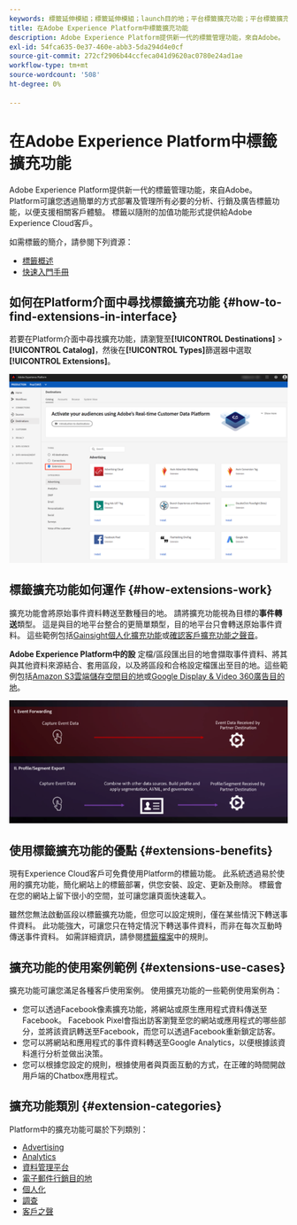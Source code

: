 ```yaml
---
keywords: 標籤延伸模組；標籤延伸模組；launch目的地；平台標籤擴充功能；平台標籤擴充功能；platform launch目的地
title: 在Adobe Experience Platform中標籤擴充功能
description: Adobe Experience Platform提供新一代的標籤管理功能，來自Adobe。 Platform可讓您透過簡單的方式部署及管理所有必要的分析、行銷及廣告標籤功能，以便支援相關客戶體驗。
exl-id: 54fca635-0e37-460e-abb3-5da294d4e0cf
source-git-commit: 272cf2906b44ccfeca041d9620ac0780e24ad1ae
workflow-type: tm+mt
source-wordcount: '508'
ht-degree: 0%

---
```


# 在Adobe Experience Platform中標籤擴充功能

Adobe Experience Platform提供新一代的標籤管理功能，來自Adobe。 Platform可讓您透過簡單的方式部署及管理所有必要的分析、行銷及廣告標籤功能，以便支援相關客戶體驗。 標籤以隨附的加值功能形式提供給Adobe Experience Cloud客戶。

如需標籤的簡介，請參閱下列資源：

- [標籤概述](../../../tags/home.md)
- [快速入門手冊](../../../tags/quick-start/quick-start.md)

## 如何在Platform介面中尋找標籤擴充功能 {#how-to-find-extensions-in-interface}

若要在Platform介面中尋找擴充功能，請瀏覽至&#x200B;**[!UICONTROL Destinations]** > **[!UICONTROL Catalog]**，然後在&#x200B;**[!UICONTROL Types]**&#x200B;篩選器中選取&#x200B;**[!UICONTROL Extensions]**。

![介面中的擴充功能篩選器](../../assets/catalog/launch-extensions/filter.png)

## 標籤擴充功能如何運作 {#how-extensions-work}

擴充功能會將原始事件資料轉送至數種目的地。 請將擴充功能視為目標的&#x200B;**事件轉送**&#x200B;類型。 這是與目的地平台整合的更簡單類型，目的地平台只會轉送原始事件資料。 這些範例包括[Gainsight個人化擴充功能](../personalization/gainsight.md)或[確認客戶擴充功能之聲音](../voice/confirmit-digital-feedback.md)。

**Adobe Experience Platform中的設** 定檔/區段匯出目的地會擷取事件資料、將其與其他資料來源結合、套用區段，以及將區段和合格設定檔匯出至目的地。這些範例包括[Amazon S3雲端儲存空間目的地](../cloud-storage/amazon-s3.md)或[Google Display &amp; Video 360廣告目的地](../advertising/google-dv360.md)。

![與其他目的地比較的標籤擴充功能](../../assets/common/launch-and-other-destinations.png)

## 使用標籤擴充功能的優點 {#extensions-benefits}

現有Experience Cloud客戶可免費使用Platform的標籤功能。 此系統透過易於使用的擴充功能，簡化網站上的標籤部署，供您安裝、設定、更新及刪除。 標籤會在您的網站上留下很小的空間，並可讓您讓頁面快速載入。

雖然您無法啟動區段以標籤擴充功能，但您可以設定規則，僅在某些情況下轉送事件資料。 此功能強大，可讓您只在特定情況下轉送事件資料，而非在每次互動時傳送事件資料。 如需詳細資訊，請參閱[標籤檔案](../../../tags/ui/managing-resources/rules.md)中的規則。

## 擴充功能的使用案例範例 {#extensions-use-cases}

擴充功能可讓您滿足各種客戶使用案例。 使用擴充功能的一些範例使用案例為：

- 您可以透過Facebook像素擴充功能，將網站或原生應用程式資料傳送至Facebook。 Facebook Pixel會指出訪客瀏覽至您的網站或應用程式的哪些部分，並將該資訊轉送至Facebook，而您可以透過Facebook重新鎖定訪客。
- 您可以將網站和應用程式的事件資料轉送至Google Analytics，以便根據該資料進行分析並做出決策。
- 您可以根據您設定的規則，根據使用者與頁面互動的方式，在正確的時間開啟用戶端的Chatbox應用程式。

## 擴充功能類別 {#extension-categories}

Platform中的擴充功能可屬於下列類別：

- [Advertising](../advertising/overview.md)
- [Analytics](../analytics/overview.md)
- [資料管理平台](../data-management/overview.md)
- [電子郵件行銷目的地](../email-marketing/overview.md)
- [個人化](../personalization/overview.md)
- [調查](../survey/overview.md)
- [客戶之聲](../voice/overview.md)
